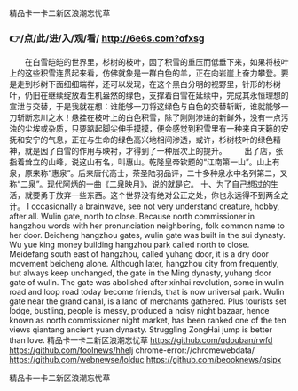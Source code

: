 
精品卡一卡二新区浪潮忘忧草




### 👉/点/此/进/入/观/看/ http://6e6s.com?ofxsg




　　在白雪皑皑的世界里，杉树的枝叶，因了积雪的重压而低垂下来，如果将枝叶上的这些积雪连贯起来看，仿佛就象是一群白色的羊，正在向岩崖上奋力攀登。要是走到杉树下面细细端祥，还可以发现，在这个黑白分明的视野里，针形的杉树叶，仍旧在继续绽放着生机盎然的绿色，支撑着白雪在延续中，完成其永恒理想的宣泄与交替，于是我就在想：谁能够一刀将这绿色与白色的交替斩断，谁就能够一刀斩断忘川之水！悬挂在枝叶上的白色积雪，除了刚刚渗进的新鲜外，没有一点污浊的尘埃或杂质，只要踮起脚尖伸手摸摸，便会感觉到积雪里有一种来自天籁的安抚和安宁的气息，正在与生命的绿色高兴地相间渗透，或许，杉树枝叶的绿色精神，就是因了白雪的作用与映衬，才得到了一种层次上的提升。
　　出了店，张指着耸立的山峰，说这山有名，叫惠山。乾隆皇帝钦题的“江南第一山”。山上有泉，原来称“惠泉”。后来唐代高士，茶圣陆羽品评，二十多种泉水中名列第二，又称“二泉”。现代阿炳的一曲《二泉映月》，说的就是它。
	十、为了自己想过的生活，就要勇于放弃一些东西。这个世界没有绝对公正之处，你也永远得不到两全之计。
I occasionally a brainwave, see not very understand creature, hobby, after all.
Wulin gate, north to close.
Because north commissioner in hangzhou words with her pronunciation neighboring, folk common name to her door.
Beicheng hangzhou gates, wulin gate was built in the sui dynasty.
Wu yue king money building hangzhou park called north to close.
Meidefang south east of hangzhou, called yuhang door, it is a dry door movement beicheng alone.
Although later, hangzhou city from frequently, but always keep unchanged, the gate in the Ming dynasty, yuhang door gate of wulin.
The gate was abolished after xinhai revolution, some in wulin road and loop road today become friends, that is now universal park.
Wulin gate near the grand canal, is a land of merchants gathered.
Plus tourists set lodge, bustling, people is messy, produced a noisy night bazaar, hence known as north commissioner night market, has been ranked one of the ten views qiantang ancient yuan dynasty.
Struggling ZongHai jump is better than love.
精品卡一卡二新区浪潮忘忧草 https://github.com/qdouban/rwfd
https://github.com/foolnews/hhelj
chrome-error://chromewebdata/
https://github.com/webnewse/lolduc
https://github.com/beooknews/qsjpx





精品卡一卡二新区浪潮忘忧草
